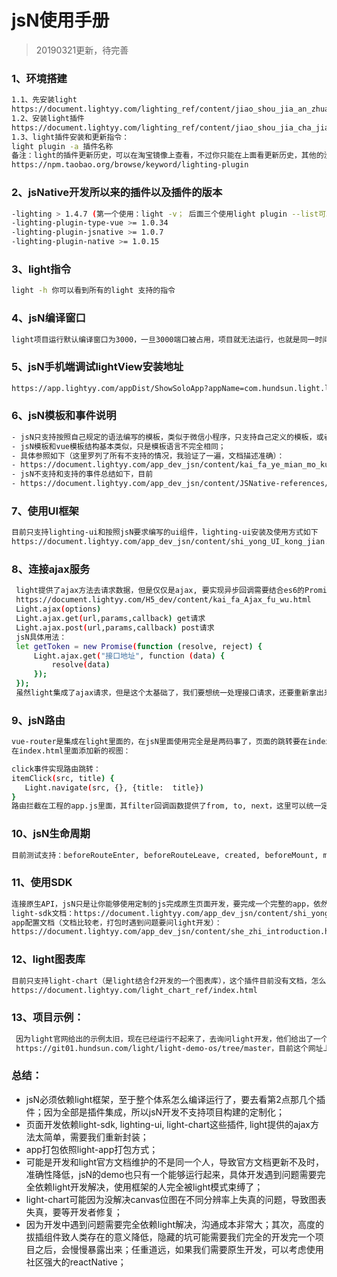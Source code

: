 # jsN使用手册

> 20190321更新，待完善

### 1、环境搭建

``` bash
1.1、先安装light
https://document.lightyy.com/lighting_ref/content/jiao_shou_jia_an_zhuang.html
1.2、安装light插件
https://document.lightyy.com/lighting_ref/content/jiao_shou_jia_cha_jian_an_zhuang.html
1.3、light插件安装和更新指令：
light plugin -a 插件名称
备注：light的插件更新历史，可以在淘宝镜像上查看，不过你只能在上面看更新历史，其他的没有任何信息，写的最详细的地方，就是官网了；
https://npm.taobao.org/browse/keyword/lighting-plugin
```

### 2、jsNative开发所以来的插件以及插件的版本
``` bash
-lighting > 1.4.7 (第一个使用：light -v； 后面三个使用light plugin --list可以插件到)
-lighting-plugin-type-vue >= 1.0.34
-lighting-plugin-jsnative >= 1.0.7
-lighting-plugin-native >= 1.0.15
```

### 3、light指令
``` bash
light -h 你可以看到所有的light 支持的指令
 ```
 
### 4、jsN编译窗口
``` bash
light项目运行默认编译窗口为3000，一旦3000端口被占用，项目就无法运行，也就是同一时间，你只能运行一个jsN项目；配置项全部是插件集成，没有暴露给用户，想要定制，需要改插件源码
 ```
### 5、jsN手机端调试lightView安装地址
 ``` bash
https://app.lightyy.com/appDist/ShowSoloApp?appName=com.hundsun.light.lightIn.appstore
  ```
### 6、jsN模板和事件说明
 ``` bash
- jsN只支持按照自己规定的语法编写的模板，类似于微信小程序，只支持自己定义的模板，或者完全按照light要求编写的模板或者组件；
- jsN模板和vue模板结构基本类似，只是模板语言不完全相同；
- 具体参照如下（这里罗列了所有不支持的情况，我验证了一遍，文档描述准确）：
- https://document.lightyy.com/app_dev_jsn/content/kai_fa_ye_mian_mo_kuai.html
- jsN不支持和支持的事件总结如下，目前
- https://document.lightyy.com/app_dev_jsn/content/JSNative-references/common-event.html  
 ```
 ### 7、使用UI框架
  ``` bash
 目前只支持lighting-ui和按照jsN要求编写的ui组件，lighting-ui安装及使用方式如下
 https://document.lightyy.com/app_dev_jsn/content/shi_yong_UI_kong_jian.html
  ```
 ### 8、连接ajax服务
``` bash
 light提供了ajax方法去请求数据，但是仅仅是ajax, 要实现异步回调需要结合es6的Promise，既创建一个新的Promise对象，里面执行ajax请求，然后在resolve和reject里面添加回调处理
 https://document.lightyy.com/H5_dev/content/kai_fa_Ajax_fu_wu.html
 Light.ajax(options)
 Light.ajax.get(url,params,callback) get请求
 Light.ajax.post(url,params,callback) post请求
 jsN具体用法：
 let getToken = new Promise(function (resolve, reject) {
     Light.ajax.get("接口地址", function (data) {
         resolve(data)
     });
 });
 虽然light集成了ajax请求，但是这个太基础了，我们要想统一处理接口请求，还要重新拿出来封装和定制；
```
  ### 9、jsN路由
``` bash
vue-router是集成在light里面的，在jsN里面使用完全是是两码事了，页面的跳转要在index.html里面根据页面的名称添加view标签，view标签的id值对应页面的名称，添加完新的页面，需要打包运行才能生效；
在index.html里面添加新的视图：

click事件实现路由跳转：
itemClick(src, title) {
   Light.navigate(src, {}, {title:  title})
}
路由拦截在工程的app.js里面，其filter回调函数提供了from, to, next，这里可以统一定制路由拦截内容
```
### 10、jsN生命周期
``` bash
目前测试支持：beforeRouteEnter, beforeRouteLeave, created, beforeMount, mounted; 不支持activated, beforeRouteUpdate, 实在想知道原因，可以问一下light开发，建议不要自己看源码；
```
### 11、使用SDK
``` bash
连接原生API，jsN只是让你能够使用定制的js完成原生页面开发，要完成一个完整的app，依然还是需要按照light的规矩，使用light-sdk和壳子交互（light-sdk是当做插件引入的，和lighting-ui一样），然后打壳子，改入口，该配置，上传，打包；和我们之前开发壳子内嵌h5一样；
light-sdk文档：https://document.lightyy.com/app_dev_jsn/content/shi_yong_duan_SDK.html
app配置文档（文档比较老，打包时遇到问题要问light开发）：
https://document.lightyy.com/app_dev_jsn/content/she_zhi_introduction.html
```
### 12、light图表库
``` bash
目前只支持light-chart（是light结合f2开发的一个图表库），这个插件目前没有文档，怎么用只能看项目示例，12点会给出
https://document.lightyy.com/light_chart_ref/index.html
```
### 13、项目示例：
``` bash
 因为light官网给出的示例太旧，现在已经运行不起来了，去询问light开发，他们给出了一个新的网址：
 https://git01.hundsun.com/light/light-demo-os/tree/master，目前这个网址上也只有一个demo（chart.js）能够运行起来：
```
 
 
### 总结：
 - jsN必须依赖light框架，至于整个体系怎么编译运行了，要去看第2点那几个插件；因为全部是插件集成，所以jsN开发不支持项目构建的定制化；
 - 页面开发依赖light-sdk, lighting-ui, light-chart这些插件, light提供的ajax方法太简单，需要我们重新封装；
 - app打包依照light-app打包方式；
 - 可能是开发和light官方文档维护的不是同一个人，导致官方文档更新不及时，准确性降低，jsN的demo也只有一个能够运行起来，具体开发遇到问题需要完全依赖light开发解决，使用框架的人完全被light模式束缚了；
 - light-chart可能因为没解决canvas位图在不同分辨率上失真的问题，导致图表失真，要等开发者修复；
 - 因为开发中遇到问题需要完全依赖light解决，沟通成本非常大；其次，高度的拔插组件致人类存在的意义降低，隐藏的坑可能需要我们完全的开发完一个项目之后，会慢慢暴露出来；任重道远，如果我们需要原生开发，可以考虑使用社区强大的reactNative；
